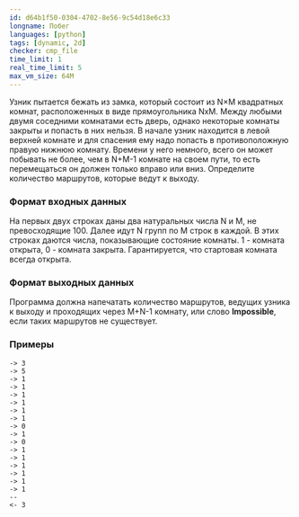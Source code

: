 ```yaml
---
id: d64b1f50-0304-4702-8e56-9c54d18e6c33
longname: Побег
languages: [python]
tags: [dynamic, 2d]
checker: cmp_file
time_limit: 1
real_time_limit: 5
max_vm_size: 64M
---
```



Узник пытается бежать из замка, который состоит из N×M квадратных комнат, расположенных в виде прямоугольника NxM. Между любыми двумя соседними комнатами есть дверь, однако некоторые комнаты закрыты и попасть в них нельзя. В начале узник находится в левой верхней комнате и для спасения ему надо попасть в противоположную правую нижнюю комнату. Времени у него немного, всего он может побывать не более, чем в N+M-1 комнате на своем пути, то есть перемещаться он должен только вправо или вниз. Определите количество маршрутов, которые ведут к выходу.

### Формат входных данных

На первых двух строках даны два натуральных числа N и M, не превосходящие 100.
Далее идут N групп по M строк в каждой. В этих строках даются числа, показывающие состояние комнаты. 1 - комната открыта, 0 - комната закрыта. Гарантируется, что стартовая комната всегда открыта.

### Формат выходных данных

Программа должна напечатать количество маршрутов, ведущих узника к выходу и проходящих через M+N-1 комнату, или слово **Impossible**, если таких маршрутов не существует.

### Примеры

```
-> 3
-> 5
-> 1
-> 1
-> 1
-> 1
-> 1
-> 1
-> 0
-> 1
-> 0
-> 1
-> 1
-> 1
-> 1
-> 1
-> 1
--
<- 3
```

